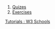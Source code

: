 
1. [Quizes](https://www.w3schools.com/quiztest/quiztest.asp?qtest=HTML )
2. [Exercises](https://www.w3schools.com/html/html_exercises.asp)


[Tutorials : W3 Schools](https://www.w3schools.com/html/default.asp)